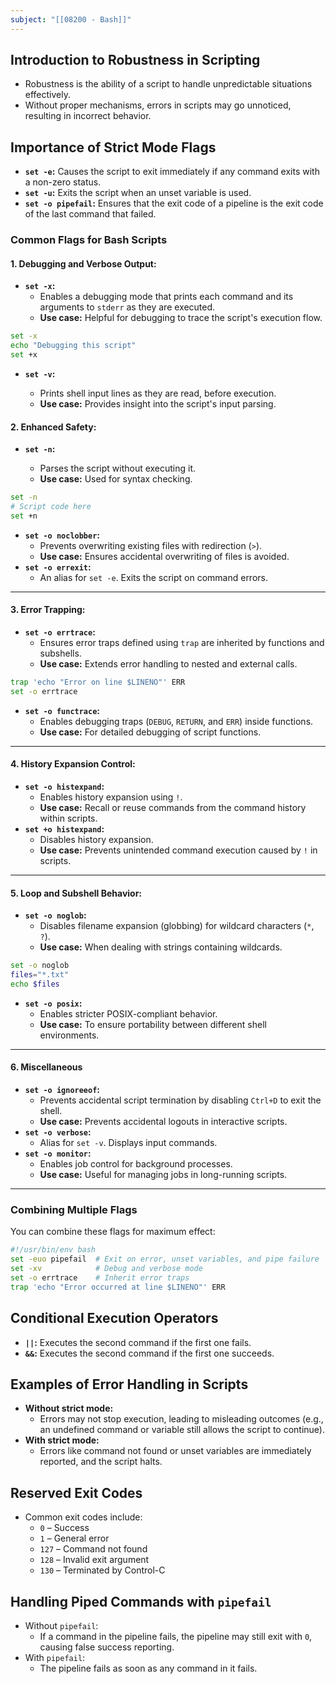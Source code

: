 ```yaml
---
subject: "[[08200 - Bash]]"
---
```

## Introduction to Robustness in Scripting

- Robustness is the ability of a script to handle unpredictable situations effectively.
- Without proper mechanisms, errors in scripts may go unnoticed, resulting in incorrect behavior.
## Importance of Strict Mode Flags

- **`set -e`:** Causes the script to exit immediately if any command exits with a non-zero status.
- **`set -u`:** Exits the script when an unset variable is used.
- **`set -o pipefail`:** Ensures that the exit code of a pipeline is the exit code of the last command that failed.
### Common Flags for Bash Scripts

#### 1. Debugging and Verbose Output:

- **`set -x`:**
	- Enables a debugging mode that prints each command and its arguments to `stderr` as they are executed.
	- **Use case:** Helpful for debugging to trace the script's execution flow.

```bash
set -x
echo "Debugging this script"
set +x
```

- **`set -v`:**
    
    - Prints shell input lines as they are read, before execution.
    - **Use case:** Provides insight into the script's input parsing.
#### 2. Enhanced Safety:

- **`set -n`:**
    
    - Parses the script without executing it.
    - **Use case:** Used for syntax checking.

```bash
set -n
# Script code here
set +n
```

- **`set -o noclobber`:**
    - Prevents overwriting existing files with redirection (`>`).
    - **Use case:** Ensures accidental overwriting of files is avoided.
- **`set -o errexit`:**
    - An alias for `set -e`. Exits the script on command errors.

---
#### 3. Error Trapping:

- **`set -o errtrace`:**
    - Ensures error traps defined using `trap` are inherited by functions and subshells.
    - **Use case:** Extends error handling to nested and external calls.

```bash
trap 'echo "Error on line $LINENO"' ERR
set -o errtrace
```

- **`set -o functrace`:**
    - Enables debugging traps (`DEBUG`, `RETURN`, and `ERR`) inside functions.
    - **Use case:** For detailed debugging of script functions.

---
#### **4. History Expansion Control:**

- **`set -o histexpand`:**
    - Enables history expansion using `!`.
    - **Use case:** Recall or reuse commands from the command history within scripts.
- **`set +o histexpand`:**
    - Disables history expansion.
    - **Use case:** Prevents unintended command execution caused by `!` in scripts.

---
#### 5. Loop and Subshell Behavior:

- **`set -o noglob`:**
    - Disables filename expansion (globbing) for wildcard characters (`*`, `?`).
    - **Use case:** When dealing with strings containing wildcards.

```bash
set -o noglob
files="*.txt"
echo $files
```

- **`set -o posix`:**
    - Enables stricter POSIX-compliant behavior.
    - **Use case:** To ensure portability between different shell environments.

---
#### 6. Miscellaneous

- **`set -o ignoreeof`:**
    - Prevents accidental script termination by disabling `Ctrl+D` to exit the shell.
    - **Use case:** Prevents accidental logouts in interactive scripts.
- **`set -o verbose`:**
    - Alias for `set -v`. Displays input commands.
- **`set -o monitor`:**
    - Enables job control for background processes.
    - **Use case:** Useful for managing jobs in long-running scripts.

---
### Combining Multiple Flags

You can combine these flags for maximum effect:

```bash
#!/usr/bin/env bash
set -euo pipefail  # Exit on error, unset variables, and pipe failure
set -xv            # Debug and verbose mode
set -o errtrace    # Inherit error traps
trap 'echo "Error occurred at line $LINENO"' ERR
```

## Conditional Execution Operators

- **`||`:** Executes the second command if the first one fails.
- **`&&`:** Executes the second command if the first one succeeds.

 ## Examples of Error Handling in Scripts

- **Without strict mode:**
    - Errors may not stop execution, leading to misleading outcomes (e.g., an undefined command or variable still allows the script to continue).
- **With strict mode:**
    - Errors like command not found or unset variables are immediately reported, and the script halts.

## Reserved Exit Codes

- Common exit codes include:
    - `0` – Success
    - `1` – General error
    - `127` – Command not found
    - `128` – Invalid exit argument
    - `130` – Terminated by Control-C

## Handling Piped Commands with `pipefail`

- Without `pipefail`:
    - If a command in the pipeline fails, the pipeline may still exit with `0`, causing false success reporting.
- With `pipefail`:
    - The pipeline fails as soon as any command in it fails.

